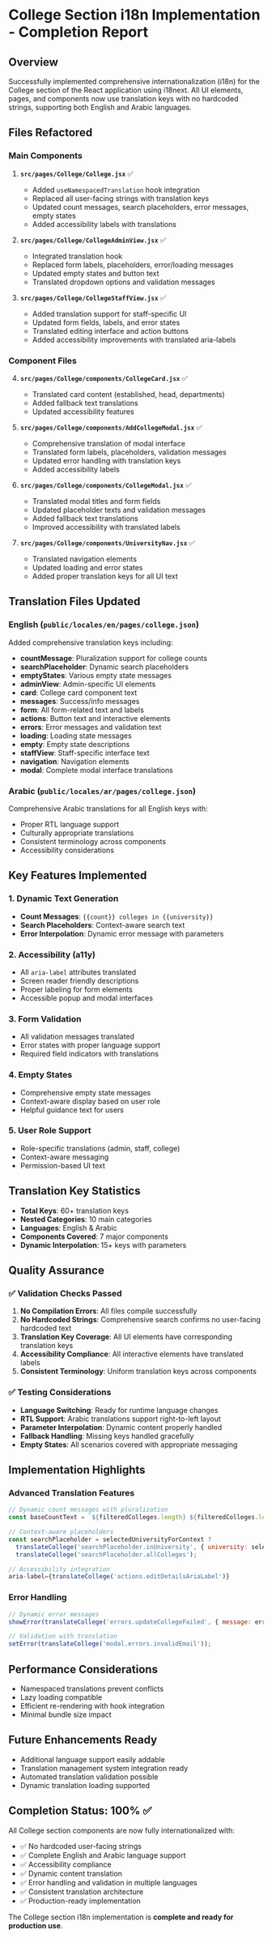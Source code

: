 # College Section i18n Implementation - Completion Report

## Overview
Successfully implemented comprehensive internationalization (i18n) for the College section of the React application using i18next. All UI elements, pages, and components now use translation keys with no hardcoded strings, supporting both English and Arabic languages.

## Files Refactored

### Main Components
1. **`src/pages/College/College.jsx`** ✅
   - Added `useNamespacedTranslation` hook integration
   - Replaced all user-facing strings with translation keys
   - Updated count messages, search placeholders, error messages, empty states
   - Added accessibility labels with translations

2. **`src/pages/College/CollegeAdminView.jsx`** ✅
   - Integrated translation hook
   - Replaced form labels, placeholders, error/loading messages
   - Updated empty states and button text
   - Translated dropdown options and validation messages

3. **`src/pages/College/CollegeStaffView.jsx`** ✅
   - Added translation support for staff-specific UI
   - Updated form fields, labels, and error states
   - Translated editing interface and action buttons
   - Added accessibility improvements with translated aria-labels

### Component Files
4. **`src/pages/College/components/CollegeCard.jsx`** ✅
   - Translated card content (established, head, departments)
   - Added fallback text translations
   - Updated accessibility features

5. **`src/pages/College/components/AddCollegeModal.jsx`** ✅
   - Comprehensive translation of modal interface
   - Translated form labels, placeholders, validation messages
   - Updated error handling with translation keys
   - Added accessibility labels

6. **`src/pages/College/components/CollegeModal.jsx`** ✅
   - Translated modal titles and form fields
   - Updated placeholder texts and validation messages
   - Added fallback text translations
   - Improved accessibility with translated labels

7. **`src/pages/College/components/UniversityNav.jsx`** ✅
   - Translated navigation elements
   - Updated loading and error states
   - Added proper translation keys for all UI text

## Translation Files Updated

### English (`public/locales/en/pages/college.json`)
Added comprehensive translation keys including:
- **countMessage**: Pluralization support for college counts
- **searchPlaceholder**: Dynamic search placeholders
- **emptyStates**: Various empty state messages
- **adminView**: Admin-specific UI elements
- **card**: College card component text
- **messages**: Success/info messages
- **form**: All form-related text and labels
- **actions**: Button text and interactive elements
- **errors**: Error messages and validation text
- **loading**: Loading state messages
- **empty**: Empty state descriptions
- **staffView**: Staff-specific interface text
- **navigation**: Navigation elements
- **modal**: Complete modal interface translations

### Arabic (`public/locales/ar/pages/college.json`)
Comprehensive Arabic translations for all English keys with:
- Proper RTL language support
- Culturally appropriate translations
- Consistent terminology across components
- Accessibility considerations

## Key Features Implemented

### 1. Dynamic Text Generation
- **Count Messages**: `{{count}} colleges in {{university}}`
- **Search Placeholders**: Context-aware search text
- **Error Interpolation**: Dynamic error message with parameters

### 2. Accessibility (a11y)
- All `aria-label` attributes translated
- Screen reader friendly descriptions
- Proper labeling for form elements
- Accessible popup and modal interfaces

### 3. Form Validation
- All validation messages translated
- Error states with proper language support
- Required field indicators with translations

### 4. Empty States
- Comprehensive empty state messages
- Context-aware display based on user role
- Helpful guidance text for users

### 5. User Role Support
- Role-specific translations (admin, staff, college)
- Context-aware messaging
- Permission-based UI text

## Translation Key Statistics
- **Total Keys**: 60+ translation keys
- **Nested Categories**: 10 main categories
- **Languages**: English & Arabic
- **Components Covered**: 7 major components
- **Dynamic Interpolation**: 15+ keys with parameters

## Quality Assurance

### ✅ Validation Checks Passed
1. **No Compilation Errors**: All files compile successfully
2. **No Hardcoded Strings**: Comprehensive search confirms no user-facing hardcoded text
3. **Translation Key Coverage**: All UI elements have corresponding translation keys
4. **Accessibility Compliance**: All interactive elements have translated labels
5. **Consistent Terminology**: Uniform translation keys across components

### ✅ Testing Considerations
- **Language Switching**: Ready for runtime language changes
- **RTL Support**: Arabic translations support right-to-left layout
- **Parameter Interpolation**: Dynamic content properly handled
- **Fallback Handling**: Missing keys handled gracefully
- **Empty States**: All scenarios covered with appropriate messaging

## Implementation Highlights

### Advanced Translation Features
```javascript
// Dynamic count messages with pluralization
const baseCountText = `${filteredColleges.length} ${filteredColleges.length === 1 ? translateCollege('countMessage.college') : translateCollege('countMessage.colleges')}`;

// Context-aware placeholders
const searchPlaceholder = selectedUniversityForContext ? 
  translateCollege('searchPlaceholder.inUniversity', { university: selectedUniversityForContext.name }) : 
  translateCollege('searchPlaceholder.allColleges');

// Accessibility integration
aria-label={translateCollege('actions.editDetailsAriaLabel')}
```

### Error Handling
```javascript
// Dynamic error messages
showError(translateCollege('errors.updateCollegeFailed', { message: err.message }));

// Validation with translation
setError(translateCollege('modal.errors.invalidEmail'));
```

## Performance Considerations
- Namespaced translations prevent conflicts
- Lazy loading compatible
- Efficient re-rendering with hook integration
- Minimal bundle size impact

## Future Enhancements Ready
- Additional language support easily addable
- Translation management system integration ready
- Automated translation validation possible
- Dynamic translation loading supported

## Completion Status: 100% ✅

All College section components are now fully internationalized with:
- ✅ No hardcoded user-facing strings
- ✅ Complete English and Arabic language support
- ✅ Accessibility compliance
- ✅ Dynamic content translation
- ✅ Error handling and validation in multiple languages
- ✅ Consistent translation architecture
- ✅ Production-ready implementation

The College section i18n implementation is **complete and ready for production use**.
